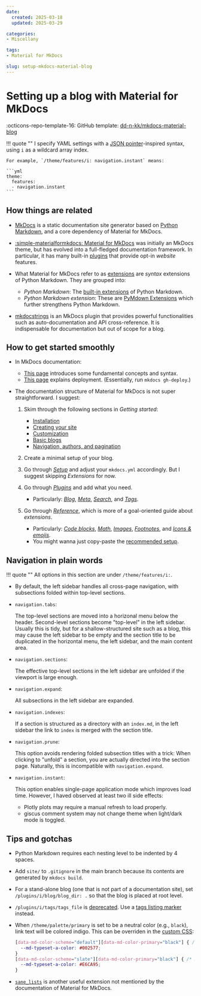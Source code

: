 ```yaml
---
date:
  created: 2025-03-18
  updated: 2025-03-29

categories:
- Miscellany

tags:
- Material for MkDocs

slug: setup-mkdocs-material-blog
---
```


# Setting up a blog with Material for MkDocs

:octicons-repo-template-16: GitHub template: [dd-n-kk/mkdocs-material-blog][2]

<!-- more -->

!!! quote "&#8203;"
    I specify YAML settings with a [JSON pointer][29]-inspired syntax,
    using `i` as a wildcard array index.

    For example, `/theme/features/i: navigation.instant` means:

    ```yml
    theme:
      features:
      - navigation.instant
    ```


## How things are related

- [MkDocs][3] is a static documentation site generator based on
  [Python Markdown][13], and a core dependency of Material for MkDocs.

- [:simple-materialformkdocs: Material for MkDocs][1] was initially an MkDocs theme,
  but has evolved into a full-fledged documentation framework. In particular,
  it has many built-in [plugins][14] that provide opt-in _website_ features.

- What Material for MkDocs refer to as [extensions][15] are
  _syntax_ extensions of Python Markdown. They are grouped into:
    - _Python Markdown_: The [built-in extensions][16] of Python Markdown.
    - _Python Markdown extension_:
      These are [PyMdown Extensions][16] which further strengthens Python Markdown.

- [mkdocstrings][17] is an MkDocs plugin that provides powerful functionalities
  such as auto-documentation and API cross-reference.
  It is indispensable for documentation but out of scope for a blog.


## How to get started smoothly

- In MkDocs documentation:
    - [This page][4] introduces some fundamental concepts and syntax.
    - [This page][9] explains deployment. (Essentially, run `mkdocs gh-deploy`.)

- The documentation structure of Material for MkDocs is not super straightforward.
  I suggest:

    1. Skim through the following sections in _Getting started_:
        - [Installation][5]
        - [Creating your site][6]
        - [Customization][8]
        - [Basic blogs][10]
        - [Navigation, authors, and pagination][11]

    2. Create a minimal setup of your blog.

    3. Go through [_Setup_][12] and adjust your `mkdocs.yml` accordingly.
       But I suggest skipping _Extensions_ for now.

    4. Go through [_Plugins_][14] and add what you need.
        - Particularly: [_Blog_][18], [_Meta_][19], [_Search_][20], and [_Tags_][21].

    5. Go through [_Reference_][22],
       which is more of a goal-oriented guide about _extensions_.
        - Particularly: [_Code blocks_][23], [_Math_][24], [_Images_][25],
          [_Footnotes_][26], and [_Icons & emojis_][27].
        - You might wanna just copy-paste the [recommended setup][28].


## Navigation in plain words

!!! quote "&#8203;"
    All options in this section are under `/theme/features/i:`.

- By default, the left sidebar handles all cross-page navigation,
  with subsections folded within top-level sections.

- `navigation.tabs`:

    The top-level sections are moved into a horizonal menu below the header.
    Second-level sections become "top-level" in the left sidebar.
    Usually this is tidy, but for a shallow-structured site such as a blog,
    this may cause the left sidebar to be empty and the section title to be
    duplicated in the horizontal menu, the left sidebar, and the main content area.

- `navigation.sections`:

    The effective top-level sections in the left sidebar are unfolded
    if the viewport is large enough.

- `navigation.expand`:

    All subsections in the left sidebar are expanded.

- `navigation.indexes`:

    If a section is structured as a directory with an `index.md`,
    in the left sidebar the link to `index` is merged with the section title.

- `navigation.prune`:

    This option avoids rendering folded subsection titles with a trick:
    When clicking to "unfold" a section, you are actually directed into the section page.
    Naturally, this is incompatible with `navigation.expand`.

- `navigation.instant`:

    This option enables single-page application mode which improves load time.
    However, I haved observed at least two ill side effects:

    - Plotly plots may require a manual refresh to load properly.
    - giscus comment system may not change theme when light/dark mode is toggled.


## Tips and gotchas

- Python Markdown requires each nesting level to be indented by 4 spaces.

- Add `site/` to `.gitignore` in the main branch
  because its contents are generated by `mkdocs build`.

- For a stand-alone blog (one that is not part of a documentation site),
  set `/plugins/i/blog/blog_dir: .` so that the blog is placed at root level.

- `/plugins/i/tags/tags_file` is [deprecated][30].
  Use a [tags listing marker][31] instead.

- When `/theme/palette/primary` is set to be a neutral color (e.g., `black`),
  link text will be colored indigo. This can be overriden in the [custom CSS][32]:
  ```css
  [data-md-color-scheme="default"][data-md-color-primary="black"] { /* Light mode */
    --md-typeset-a-color: #002577;
  }
  [data-md-color-scheme="slate"][data-md-color-primary="black"] { /* Dark mode */
    --md-typeset-a-color: #E6CA95;
  }
  ```

- [`sane_lists`][33] is another useful extension not mentioned by the documentation
    of Material for MkDocs.


[1]: https://squidfunk.github.io/mkdocs-material/
[2]: https://github.com/dd-n-kk/mkdocs-material-blog
[3]: https://www.mkdocs.org/
[4]: https://www.mkdocs.org/user-guide/writing-your-docs/
[5]: https://squidfunk.github.io/mkdocs-material/getting-started/
[6]: https://squidfunk.github.io/mkdocs-material/creating-your-site/
[7]: https://squidfunk.github.io/mkdocs-material/publishing-your-site/
[8]: https://squidfunk.github.io/mkdocs-material/customization/
[9]: https://www.mkdocs.org/user-guide/deploying-your-docs/
[10]: https://squidfunk.github.io/mkdocs-material/tutorials/blogs/basic/
[11]: https://squidfunk.github.io/mkdocs-material/tutorials/blogs/navigation/
[12]: https://squidfunk.github.io/mkdocs-material/setup/
[13]: https://python-markdown.github.io/
[14]: https://squidfunk.github.io/mkdocs-material/plugins/
[15]: https://squidfunk.github.io/mkdocs-material/setup/extensions/
[16]: https://python-markdown.github.io/extensions/
[17]: https://mkdocstrings.github.io/
[18]: https://squidfunk.github.io/mkdocs-material/plugins/blog/
[19]: https://squidfunk.github.io/mkdocs-material/plugins/meta/
[20]: https://squidfunk.github.io/mkdocs-material/plugins/search/
[21]: https://squidfunk.github.io/mkdocs-material/plugins/tags/
[22]: https://squidfunk.github.io/mkdocs-material/reference/
[23]: https://squidfunk.github.io/mkdocs-material/reference/code-blocks/
[24]: https://squidfunk.github.io/mkdocs-material/reference/math/
[25]: https://squidfunk.github.io/mkdocs-material/reference/images/
[26]: https://squidfunk.github.io/mkdocs-material/reference/footnotes/
[27]: https://squidfunk.github.io/mkdocs-material/reference/icons-emojis/
[28]: https://squidfunk.github.io/mkdocs-material/setup/extensions/#recommended-configuration
[29]: https://gregsdennis.github.io/Manatee.Json/usage/pointer.html
[30]: https://squidfunk.github.io/mkdocs-material/plugins/tags/#config.tags_file
[31]: https://squidfunk.github.io/mkdocs-material/setup/setting-up-tags/#adding-a-tags-index
[32]: https://squidfunk.github.io/mkdocs-material/customization/#additional-css
[33]: https://python-markdown.github.io/extensions/sane_lists/
